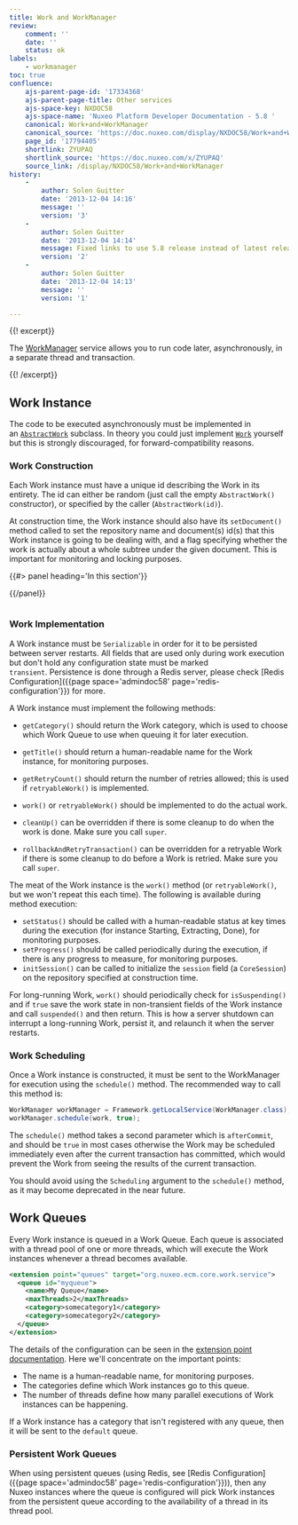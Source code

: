 ```yaml
---
title: Work and WorkManager
review:
    comment: ''
    date: ''
    status: ok
labels:
    - workmanager
toc: true
confluence:
    ajs-parent-page-id: '17334368'
    ajs-parent-page-title: Other services
    ajs-space-key: NXDOC58
    ajs-space-name: 'Nuxeo Platform Developer Documentation - 5.8 '
    canonical: Work+and+WorkManager
    canonical_source: 'https://doc.nuxeo.com/display/NXDOC58/Work+and+WorkManager'
    page_id: '17794405'
    shortlink: ZYUPAQ
    shortlink_source: 'https://doc.nuxeo.com/x/ZYUPAQ'
    source_link: /display/NXDOC58/Work+and+WorkManager
history:
    - 
        author: Solen Guitter
        date: '2013-12-04 14:16'
        message: ''
        version: '3'
    - 
        author: Solen Guitter
        date: '2013-12-04 14:14'
        message: Fixed links to use 5.8 release instead of latest release
        version: '2'
    - 
        author: Solen Guitter
        date: '2013-12-04 14:13'
        message: ''
        version: '1'

---
```

<div class="row"><div class="column medium-8">{{! excerpt}}

The [WorkManager](http://explorer.nuxeo.org/nuxeo/site/distribution/Nuxeo%20Platform-5.8/viewService/org.nuxeo.ecm.core.work.api.WorkManager) service allows you to run code later, asynchronously, in a separate thread and transaction.

{{! /excerpt}}

## Work Instance

The code to be executed asynchronously must be implemented in an&nbsp;[`AbstractWork`](http://community.nuxeo.com/api/nuxeo/release-5.8/javadoc/org/nuxeo/ecm/core/work/AbstractWork.html) subclass. In theory you could just implement&nbsp;[`Work`](http://community.nuxeo.com/api/nuxeo/release-5.8/javadoc/org/nuxeo/ecm/core/work/api/Work.html) yourself but this is strongly discouraged, for forward-compatibility reasons.

### Work Construction

Each Work instance must have a unique id describing the Work in its entirety. The id can either be random (just call the empty `AbstractWork()` constructor), or specified by the caller (`AbstractWork(id)`).

At construction time, the Work instance should also have its&nbsp;`setDocument()` method called to set the repository name and document(s) id(s) that this Work instance is going to be dealing with, and a flag specifying whether the work is actually about a whole subtree under the given document. This is important for monitoring and locking purposes.

</div><div class="column medium-4">{{#> panel heading='In this section'}}

{{/panel}}</div></div>

### Work Implementation

A Work instance must be `Serializable` in order for it to be persisted between server restarts. All fields that are used only during work execution but don't hold any configuration state must be marked `transient`.&nbsp;Persistence is done through a Redis server, please check&nbsp;[Redis Configuration]({{page space='admindoc58' page='redis-configuration'}})&nbsp;for more.

A Work instance must implement the following methods:

*   `getCategory()` should return the Work category, which is used to choose which Work Queue to use when queuing it for later execution.&nbsp;

*   `getTitle()` should return a human-readable name for the Work instance,&nbsp;for monitoring purposes.

*   `getRetryCount()`&nbsp;should return the number of retries allowed; this is used if&nbsp;`retryableWork()`&nbsp;is implemented.

*   `work()` or `retryableWork()` should be implemented to do the actual work.

*   `cleanUp()` can be overridden if there is some cleanup to do when the work is done. Make sure you call `super`.

*   `rollbackAndRetryTransaction()` can be overridden for a&nbsp;retryable Work if there is some cleanup to do before a Work is retried. Make sure you call `super`.

The meat of the Work instance is the `work()`&nbsp;method (or `retryableWork()`, but we won't repeat this each time). The following is available during method execution:

*   `setStatus()` should be called with a human-readable status at key times during the execution (for instance Starting, Extracting, Done), for monitoring purposes.
*   `setProgress()` should be called periodically during the execution, if there is any progress to measure, for monitoring purposes.
*   `initSession()` can be called to initialize the `session` field (a `CoreSession`) on the repository specified at construction time.

For long-running Work, `work()` should periodically check for `isSuspending()` and if `true` save the work state in non-transient fields of the Work instance and call `suspended()` and then return. This is how a server shutdown can interrupt a long-running Work, persist it, and relaunch it when the server restarts.

### Work Scheduling

Once a Work instance is constructed, it must be sent to the WorkManager for execution using the `schedule()` method. The recommended way to call this method is:

```java
WorkManager workManager = Framework.getLocalService(WorkManager.class);
workManager.schedule(work, true);
```

The `schedule()` method takes a second parameter which is `afterCommit`, and should be `true` in most cases otherwise the Work may be scheduled immediately even after the current transaction has committed, which would prevent the Work from seeing the results of the current transaction.

You should avoid using the `Scheduling` argument to the&nbsp;`schedule()` method, as it may become deprecated in the near future.

## Work Queues

Every Work instance is queued in a Work Queue. Each queue is associated with a thread pool of one or more threads, which will execute the Work instances whenever a thread becomes available.

```xml
<extension point="queues" target="org.nuxeo.ecm.core.work.service">
  <queue id="myqueue">
    <name>My Queue</name>
    <maxThreads>2</maxThreads>
    <category>somecategory1</category>
    <category>somecategory2</category>
  </queue>
</extension>
```

The details of the configuration can be seen in the&nbsp;[extension point documentation](http://explorer.nuxeo.org/nuxeo/site/distribution/Nuxeo%20Platform-5.8/viewExtensionPoint/org.nuxeo.ecm.core.work.service--queues). Here we'll concentrate on the important points:

*   The name is a human-readable name, for monitoring purposes.
*   The categories define which Work instances go to this queue.
*   The number of threads define how many parallel executions of Work instances can be happening.

If a Work instance has a category that isn't registered with any queue, then it will be sent to the `default` queue.

### Persistent Work Queues

When using persistent queues (using Redis, see&nbsp;[Redis Configuration]({{page space='admindoc58' page='redis-configuration'}})), then any Nuxeo instances where the queue is configured will pick Work instances from the persistent queue according to the availability of a thread in its thread pool.
